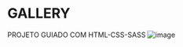 # GALLERY
PROJETO GUIADO  COM HTML-CSS-SASS
![image](https://github.com/SamiraCavalcanti/GALLERY/assets/86758007/a99a6c95-910c-427f-9e35-804fd42fcdf1)
